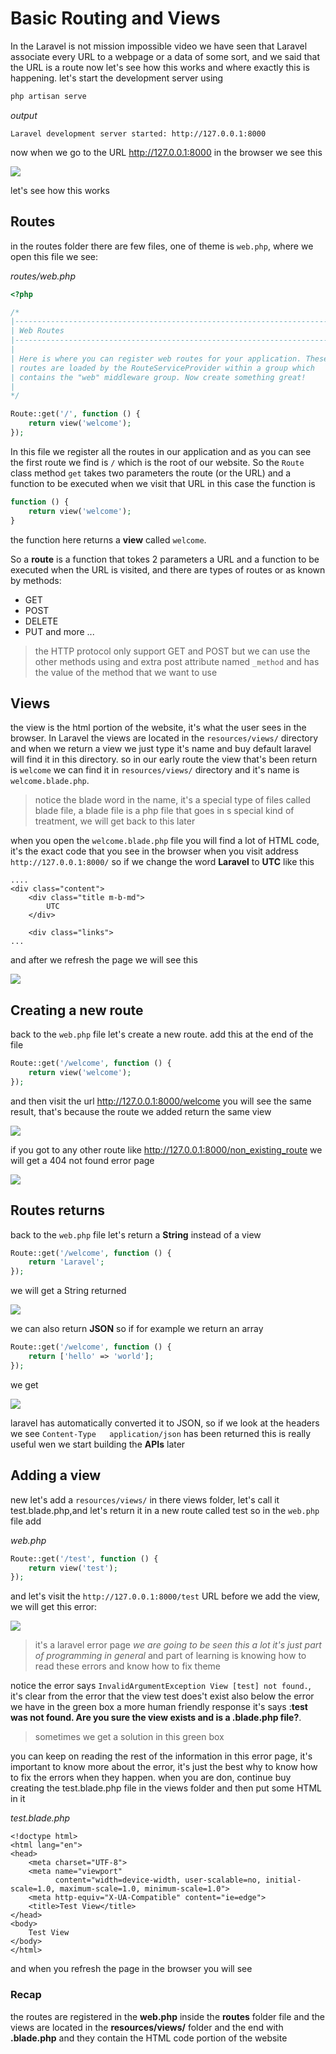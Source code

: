 # Basic Routing and Views
In the Laravel is not mission impossible video we have seen that Laravel associate every URL to a webpage or a data of some sort, and we said that the URL is a route now let's see how this works and where exactly this is happening.
let's start the development server using
```bash
php artisan serve
```
*output*
```text
Laravel development server started: http://127.0.0.1:8000
```

now when we go to the URL http://127.0.0.1:8000 in the browser we see this

![](../_media/Screenshot%20from%202019-11-22%2022-11-52.png)

let's see how this works

## Routes

in the routes folder there are few files, one of theme is `web.php`, where we open this file
we see:

*routes/web.php*
```php
<?php

/*
|--------------------------------------------------------------------------
| Web Routes
|--------------------------------------------------------------------------
|
| Here is where you can register web routes for your application. These
| routes are loaded by the RouteServiceProvider within a group which
| contains the "web" middleware group. Now create something great!
|
*/

Route::get('/', function () {
    return view('welcome');
});

```
In this file we register all the routes in our application and as you can see the first route we find is `/` which is the 
root of our website. So the `Route` class method `get` takes two parameters the route (or the URL) and a function to be executed when
we visit that URL in this case the function is 
```php
function () {
    return view('welcome');
}
```
the function here returns a **view** called `welcome`.

So a **route** is a function that tokes 2 parameters a URL and a function to be executed when the URL is visited, and 
there are types of routes or as known by methods:
- GET
- POST
- DELETE
- PUT
and more ... 
> the HTTP protocol only support GET and POST but we can use the other methods using and extra post attribute named
`_method` and has the value of the method that we want to use

## Views
the view is the html portion of the website, it's what the user sees in the browser. In Laravel the views are located
in the `resources/views/` directory and when we return a view we just type it's name and buy default laravel will find
it in this directory. so in our early route the view that's been return is `welcome`  we can find it in 
`resources/views/` directory and it's name is `welcome.blade.php`. 

> notice the blade word in the name, it's a special type
of files called blade file, a blade file is a php file that goes in s special kind of treatment, we will get back to this
later

when you open the `welcome.blade.php` file you will find a lot of HTML code, it's the exact code that you see in the 
browser when you visit address `http://127.0.0.1:8000/` so if we change the word **Laravel** to **UTC** like this

```blade
....
<div class="content">
    <div class="title m-b-md">
        UTC
    </div>

    <div class="links">
...
```
and after we refresh the page we will see this

![](../_media/Screenshot%20from%202019-11-22%2023-04-44.png) 

## Creating a new route

back to the `web.php` file let's create a new route. add this at the end of the file

```php
Route::get('/welcome', function () {
    return view('welcome');
});
```

and then visit the url http://127.0.0.1:8000/welcome you will see the same result, that's because the route we added
return the same view

![](../_media/Screenshot%20from%202019-11-22%2023-10-48.png) 

if you got to any other route like http://127.0.0.1:8000/non_existing_route we will get a 404 not found error page

![](../_media/Screenshot%20from%202019-11-22%2023-13-22.png) 

## Routes returns

back to the `web.php` file let's return a **String** instead of a view

```php
Route::get('/welcome', function () {
    return 'Laravel';
});
```

we will get a String returned

![](../_media/Screenshot%20from%202019-11-22%2023-17-21.png) 

we can also return **JSON** so if for example we return an array

```php
Route::get('/welcome', function () {
    return ['hello' => 'world'];
});
```

we get 

![](../_media/Screenshot%20from%202019-11-22%2023-22-05.png) 

laravel has automatically converted it to JSON, so if we look at the headers we see `Content-Type	application/json` has
been returned this is really useful wen we start building the **APIs** later

## Adding a view
new let's add a `resources/views/` in there views folder, let's call it test.blade.php,and let's return it in a 
new route called test
so in the `web.php` file add

*web.php*
```php
Route::get('/test', function () {
    return view('test');
});
```

and let's visit the `http://127.0.0.1:8000/test` URL before we add the view, we will get this error:

![](../_media/Screenshot%20from%202019-11-22%2023-30-46.png) 

> it's a laravel error page *we are going to be seen this a lot it's just part of programming in general* and part of
learning is knowing how to read these errors and know how to fix theme

notice the error says `InvalidArgumentException View [test] not found.`, it's clear from the error that the view test
does't exist also below the error we have in the green box a more human friendly response it's says :**test was not found.
Are you sure the view exists and is a .blade.php file?**.
> sometimes we get a solution in this green box

you can keep on reading the rest of the information in this error page, it's important to know more about the error, it's 
just the best why to know how to fix the errors when they happen. when you are don, continue buy creating the test.blade.php
file in the views folder and then put some HTML in it

*test.blade.php*

```blade
<!doctype html>
<html lang="en">
<head>
    <meta charset="UTF-8">
    <meta name="viewport"
          content="width=device-width, user-scalable=no, initial-scale=1.0, maximum-scale=1.0, minimum-scale=1.0">
    <meta http-equiv="X-UA-Compatible" content="ie=edge">
    <title>Test View</title>
</head>
<body>
    Test View
</body>
</html>
```

and when you refresh the page in the browser you will see

[](../_media/Screenshot%20from%202019-11-22%2023-45-32.png)

### Recap
the routes are registered in the **web.php** inside the **routes** folder file and the views are located in the 
**resources/views/** folder and the end with **.blade.php** and they contain the HTML code portion of the website


